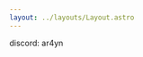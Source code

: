 ```yaml
---
layout: ../layouts/Layout.astro
---
```

<!-- Markdown Preview - https://dillinger.io/ -->

discord: ar4yn

